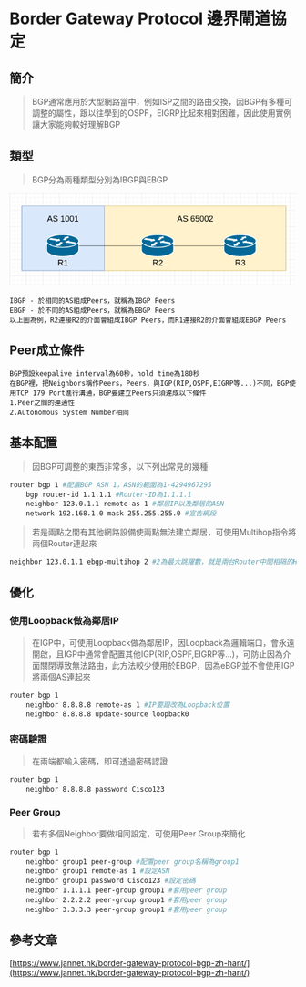 # Border Gateway Protocol 邊界閘道協定 #

## 簡介 ##

>BGP通常應用於大型網路當中，例如ISP之間的路由交換，因BGP有多種可調整的屬性，跟以往學到的OSPF，EIGRP比起來相對困難，因此使用實例讓大家能夠較好理解BGP

## 類型 ##

>BGP分為兩種類型分別為IBGP與EBGP

![](Type.png)

    IBGP - 於相同的AS組成Peers，就稱為IBGP Peers
    EBGP - 於不同的AS組成Peers，就稱為EBGP Peers
    以上圖為例，R2連接R2的介面會組成IBGP Peers，而R1連接R2的介面會組成EBGP Peers

## Peer成立條件 ##

    BGP預設keepalive interval為60秒，hold time為180秒
    在BGP裡，把Neighbors稱作Peers，Peers，與IGP(RIP,OSPF,EIGRP等...)不同，BGP使用TCP 179 Port進行溝通，BGP要建立Peers只須達成以下條件
    1.Peer之間的連通性
    2.Autonomous System Number相同

## 基本配置 ##

>因BGP可調整的東西非常多，以下列出常見的幾種

```bash
router bgp 1 #配置BGP ASN 1，ASN的範圍為1-4294967295
    bgp router-id 1.1.1.1 #Router-ID為1.1.1.1
    neighbor 123.0.1.1 remote-as 1 #鄰居IP以及鄰居的ASN
    network 192.168.1.0 mask 255.255.255.0 #宣告網段
```

>若是兩點之間有其他網路設備使兩點無法建立鄰居，可使用Multihop指令將兩個Router連起來

```bash
neighbor 123.0.1.1 ebgp-multihop 2 #2為最大跳躍數，就是兩台Router中間相隔的Hop數目，依照實際情況更改
```

## 優化 ##

### 使用Loopback做為鄰居IP ###

>在IGP中，可使用Loopback做為鄰居IP，因Loopback為邏輯端口，會永遠開啟，且IGP中通常會配置其他IGP(RIP,OSPF,EIGRP等...)，可防止因為介面關閉導致無法路由，此方法較少使用於EBGP，因為eBGP並不會使用IGP將兩個AS連起來

```bash
router bgp 1
    neighbor 8.8.8.8 remote-as 1 #IP要跟改為Loopback位置
    neighbor 8.8.8.8 update-source loopback0
```

### 密碼驗證 ###

>在兩端都輸入密碼，即可透過密碼認證

```bash
router bgp 1
    neighbor 8.8.8.8 password Cisco123
```

### Peer Group ###

>若有多個Neighbor要做相同設定，可使用Peer Group來簡化

```bash
router bgp 1
    neighbor group1 peer-group #配置peer group名稱為group1
    neighbor group1 remote-as 1 #設定ASN
    neighbor group1 password Cisco123 #設定密碼
    neighbor 1.1.1.1 peer-group group1 #套用peer group
    neighbor 2.2.2.2 peer-group group1 #套用peer group 
    neighbor 3.3.3.3 peer-group group1 #套用peer group
```

## 參考文章 ##

[https://www.jannet.hk/border-gateway-protocol-bgp-zh-hant/](https://www.jannet.hk/border-gateway-protocol-bgp-zh-hant/)